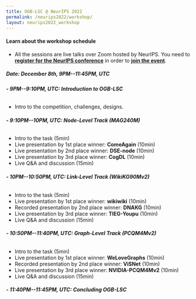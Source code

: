 ```yaml
---
title: OGB-LSC @ NeurIPS 2022
permalink: /neurips2022/workshop/
layout: neurips2022_workshop
---
```


#### **Learn about the workshop schedule**
- All the sessions are live talks over Zoom hosted by NeurIPS. You need to **[register for the NeurIPS conference](https://nips.cc/)** in order to **[join the event](https://nips.cc/virtual/2022/competition/50076)**.

##### **Date: December 8th, 9PM--11:45PM, UTC**

###### **- 9PM--9:10PM, UTC: Introduction to OGB-LSC**
- Intro to the competition, challenges, designs.

###### **- 9:10PM--10PM, UTC: Node-Level Track (MAG240M)**
- Intro to the task (5min)
- Live presentation by 1st place winner: **ComeAgain** (10min)
- Live presentation by 2nd place winner: **DSE-node** (10min)
- Live presentation by 3rd place winner: **CogDL** (10min)
- Live Q&A and discussion (15min)

###### **- 10PM--10:50PM, UTC: Link-Level Track (WikiKG90Mv2)**
- Intro to the task (5min) 
- Live presentation by 1st place winner: **wikiwiki** (10min) 
- Recorded presentation by 2nd place winner: **DNAKG** (10min) 
- Live presentation by 3rd place winner: **TIEG-Youpu** (10min) 
- Live Q&A and discussion (15min)

###### **- 10:50PM--11:40PM, UTC: Graph-Level Track (PCQM4Mv2)**
- Intro to the task (5min) 
- Live presentation by 1st place winner: **WeLoveGraphs** (10min) 
- Recorded presentation by 2nd place winner: **ViSNet** (10min) 
- Live presentation by 3rd place winner: **NVIDIA-PCQM4Mv2** (10min) 
- Live Q&A and discussion (15min)

###### **- 11:40PM--11:45PM, UTC: Concluding OGB-LSC**